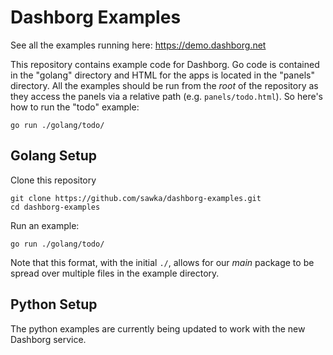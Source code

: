 # Dashborg Examples

See all the examples running here: https://demo.dashborg.net

This repository contains example code for Dashborg.  Go code is contained in the "golang" directory and HTML for the apps is located in the "panels" directory.  All the examples should be run from the *root* of the repository as they access the panels via a relative path (e.g. ```panels/todo.html```).  So here's how to run the "todo" example:

```
go run ./golang/todo/
```

## Golang Setup

Clone this repository
```
git clone https://github.com/sawka/dashborg-examples.git
cd dashborg-examples
```

Run an example:
```
go run ./golang/todo/
```

Note that this format, with the initial ```./```, allows for our *main* package to be spread over multiple files in the example directory.

## Python Setup

The python examples are currently being updated to work with the new Dashborg service.
